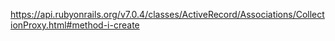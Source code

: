 https://api.rubyonrails.org/v7.0.4/classes/ActiveRecord/Associations/CollectionProxy.html#method-i-create


